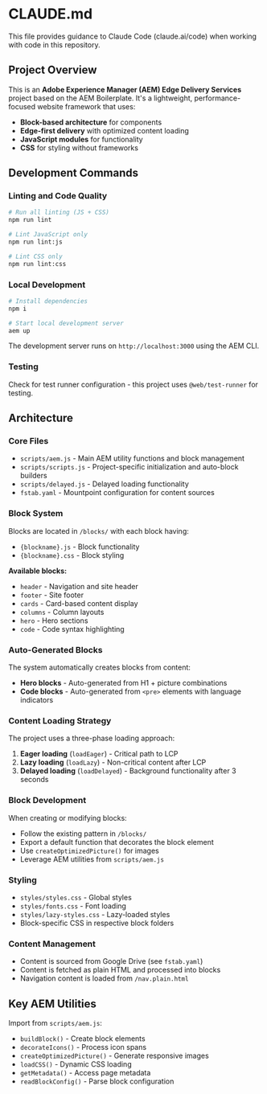 # CLAUDE.md

This file provides guidance to Claude Code (claude.ai/code) when working with code in this repository.

## Project Overview

This is an **Adobe Experience Manager (AEM) Edge Delivery Services** project based on the AEM Boilerplate. It's a lightweight, performance-focused website framework that uses:

- **Block-based architecture** for components
- **Edge-first delivery** with optimized content loading
- **JavaScript modules** for functionality
- **CSS** for styling without frameworks

## Development Commands

### Linting and Code Quality
```bash
# Run all linting (JS + CSS)
npm run lint

# Lint JavaScript only
npm run lint:js

# Lint CSS only
npm run lint:css
```

### Local Development
```bash
# Install dependencies
npm i

# Start local development server
aem up
```

The development server runs on `http://localhost:3000` using the AEM CLI.

### Testing
Check for test runner configuration - this project uses `@web/test-runner` for testing.

## Architecture

### Core Files
- `scripts/aem.js` - Main AEM utility functions and block management
- `scripts/scripts.js` - Project-specific initialization and auto-block builders
- `scripts/delayed.js` - Delayed loading functionality
- `fstab.yaml` - Mountpoint configuration for content sources

### Block System
Blocks are located in `/blocks/` with each block having:
- `{blockname}.js` - Block functionality
- `{blockname}.css` - Block styling

**Available blocks:**
- `header` - Navigation and site header
- `footer` - Site footer
- `cards` - Card-based content display
- `columns` - Column layouts
- `hero` - Hero sections
- `code` - Code syntax highlighting

### Auto-Generated Blocks
The system automatically creates blocks from content:
- **Hero blocks** - Auto-generated from H1 + picture combinations
- **Code blocks** - Auto-generated from `<pre>` elements with language indicators

### Content Loading Strategy
The project uses a three-phase loading approach:
1. **Eager loading** (`loadEager`) - Critical path to LCP
2. **Lazy loading** (`loadLazy`) - Non-critical content after LCP
3. **Delayed loading** (`loadDelayed`) - Background functionality after 3 seconds

### Block Development
When creating or modifying blocks:
- Follow the existing pattern in `/blocks/`
- Export a default function that decorates the block element
- Use `createOptimizedPicture()` for images
- Leverage AEM utilities from `scripts/aem.js`

### Styling
- `styles/styles.css` - Global styles
- `styles/fonts.css` - Font loading
- `styles/lazy-styles.css` - Lazy-loaded styles
- Block-specific CSS in respective block folders

### Content Management
- Content is sourced from Google Drive (see `fstab.yaml`)
- Content is fetched as plain HTML and processed into blocks
- Navigation content is loaded from `/nav.plain.html`

## Key AEM Utilities

Import from `scripts/aem.js`:
- `buildBlock()` - Create block elements
- `decorateIcons()` - Process icon spans
- `createOptimizedPicture()` - Generate responsive images
- `loadCSS()` - Dynamic CSS loading
- `getMetadata()` - Access page metadata
- `readBlockConfig()` - Parse block configuration